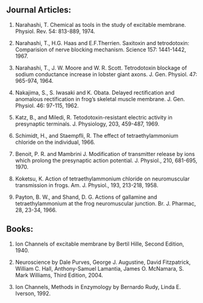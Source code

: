 ## Journal Articles:

1. Narahashi, T. Chemical as tools in the study of excitable membrane. Physiol. Rev. 54: 813-889, 1974. 


2. Narahashi, T., H.G. Haas and E.F.Therrien. Saxitoxin and tetrodotoxin: Comparision of nerve blocking mechanism. Science 157: 1441-1442, 1967.


3. Narahashi, T., J. W. Moore and W. R. Scott. Tetrodotoxin blockage of sodium conductance increase in lobster giant axons. J. Gen. Physiol. 47: 965-974, 1964.


4. Nakajima, S., S. Iwasaki and K. Obata. Delayed rectification and anomalous rectification in frog’s skeletal muscle membrane. J. Gen. Physiol. 46: 97-115, 1962. 

 
5. Katz, B., and Miledi, R. Tetodotoxin-resistant electric activity in presynaptic terminals. J. Physiology, 203, 459-487, 1969. 

 
6. Schimidt, H., and Staempfli, R. The effect of tetraethylammonium chloride on the individual, 1966. 

 
7. Benoit, P. R. and Mambrini J. Modification of transmitter release by ions which prolong the presynaptic action potential. J. Physiol., 210, 681-695, 1970.


8. Koketsu, K. Action of tetraethylammonium chloride on neuromuscular transmission in frogs. Am. J. Physiol., 193, 213-218, 1958. 

 
9. Payton, B. W., and Shand, D. G. Actions of gallamine and tetraethylammonium at the frog neuromuscular junction. Br. J. Pharmac, 28, 23-34, 1966. 

 
## Books:


1. Ion Channels of excitable membrane by Bertil Hille, Second Edition, 1940. 

 
2. Neuroscience by Dale Purves, George J. Augustine, David Fitzpatrick, William C. Hall, Anthony-Samuel Lamantia, James O. McNamara, S. Mark Williams, Third Edition, 2004.


3. Ion Channels, Methods in Enzymology by Bernardo Rudy, Linda E. Iverson, 1992.
